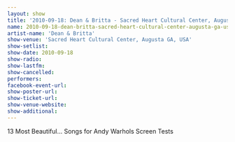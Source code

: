 ```yaml
---
layout: show
title: '2010-09-18: Dean & Britta - Sacred Heart Cultural Center, Augusta GA, USA'
name: 2010-09-18-dean-britta-sacred-heart-cultural-center-augusta-ga-usa
artist-name: 'Dean & Britta'
show-venue: 'Sacred Heart Cultural Center, Augusta GA, USA'
show-setlist: 
show-date: 2010-09-18
show-radio: 
show-lastfm: 
show-cancelled: 
performers: 
facebook-event-url: 
show-poster-url: 
show-ticket-url: 
show-venue-website: 
show-additional: 
---
```


13 Most Beautiful... Songs for Andy Warhols Screen Tests